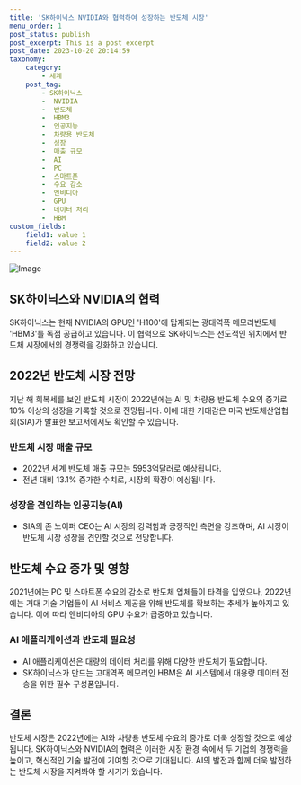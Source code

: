 ```yaml
---
title: 'SK하이닉스 NVIDIA와 협력하여 성장하는 반도체 시장'
menu_order: 1
post_status: publish
post_excerpt: This is a post excerpt
post_date: 2023-10-20 20:14:59
taxonomy:
    category:
        - 세계
    post_tag:
        - SK하이닉스
        -  NVIDIA
        -  반도체
        -  HBM3
        -  인공지능
        -  차량용 반도체
        -  성장
        -  매출 규모
        -  AI
        -  PC
        -  스마트폰
        -  수요 감소
        -  엔비디아
        -  GPU
        -  데이터 처리
        -  HBM
custom_fields:
    field1: value 1
    field2: value 2
---
```


![Image](https://imgnews.pstatic.net/image/123/2024/02/06/0002327041_001_20240206164701202.jpg?type=w647)


## SK하이닉스와 NVIDIA의 협력
SK하이닉스는 현재 NVIDIA의 GPU인 'H100'에 탑재되는 광대역폭 메모리반도체 'HBM3'를 독점 공급하고 있습니다. 이 협력으로 SK하이닉스는 선도적인 위치에서 반도체 시장에서의 경쟁력을 강화하고 있습니다. 

## 2022년 반도체 시장 전망
지난 해 회복세를 보인 반도체 시장이 2022년에는 AI 및 차량용 반도체 수요의 증가로 10% 이상의 성장을 기록할 것으로 전망됩니다. 이에 대한 기대감은 미국 반도체산업협회(SIA)가 발표한 보고서에서도 확인할 수 있습니다. 

### 반도체 시장 매출 규모
- 2022년 세계 반도체 매출 규모는 5953억달러로 예상됩니다.
- 전년 대비 13.1% 증가한 수치로, 시장의 확장이 예상됩니다.

### 성장을 견인하는 인공지능(AI)
- SIA의 존 노이퍼 CEO는 AI 시장의 강력함과 긍정적인 측면을 강조하며, AI 시장이 반도체 시장 성장을 견인할 것으로 전망합니다.

## 반도체 수요 증가 및 영향
2021년에는 PC 및 스마트폰 수요의 감소로 반도체 업체들이 타격을 입었으나, 2022년에는 거대 기술 기업들이 AI 서비스 제공을 위해 반도체를 확보하는 추세가 높아지고 있습니다. 이에 따라 엔비디아의 GPU 수요가 급증하고 있습니다.

### AI 애플리케이션과 반도체 필요성
- AI 애플리케이션은 대량의 데이터 처리를 위해 다양한 반도체가 필요합니다.
- SK하이닉스가 만드는 고대역폭 메모리인 HBM은 AI 시스템에서 대용량 데이터 전송을 위한 필수 구성품입니다.

## 결론
반도체 시장은 2022년에는 AI와 차량용 반도체 수요의 증가로 더욱 성장할 것으로 예상됩니다. SK하이닉스와 NVIDIA의 협력은 이러한 시장 환경 속에서 두 기업의 경쟁력을 높이고, 혁신적인 기술 발전에 기여할 것으로 기대됩니다. AI의 발전과 함께 더욱 발전하는 반도체 시장을 지켜봐야 할 시기가 왔습니다.
